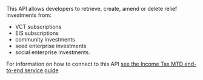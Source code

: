 This API allows developers to retrieve, create, amend or delete relief investments from:
* VCT subscriptions
* EIS subscriptions
* community investments
* seed enterprise investments
* social enterprise investments.

For information on how to connect to this API [see the Income Tax MTD end-to-end service guide](https://developer.service.hmrc.gov.uk/guides/income-tax-mtd-end-to-end-service-guide/#overview)
